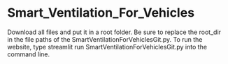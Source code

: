 # Smart_Ventilation_For_Vehicles

Download all files and put it in a root folder. Be sure to replace the root_dir in the file paths of the SmartVentilationForVehiclesGit.py. To run the website, type streamlit run SmartVentilationForVehiclesGit.py into the command line.
